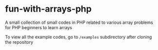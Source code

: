 # fun-with-arrays-php
A small collection of small codes in PHP related to various array problems for PHP beginners to learn arrays

To view all the example codes, go to `/examples` subdirectory after cloning the repository
